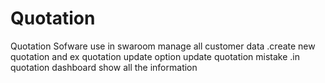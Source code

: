 # Quotation
Quotation Sofware use in swaroom manage all customer  data .create new quotation and ex quotation  update option update quotation mistake .in quotation dashboard show all the information
